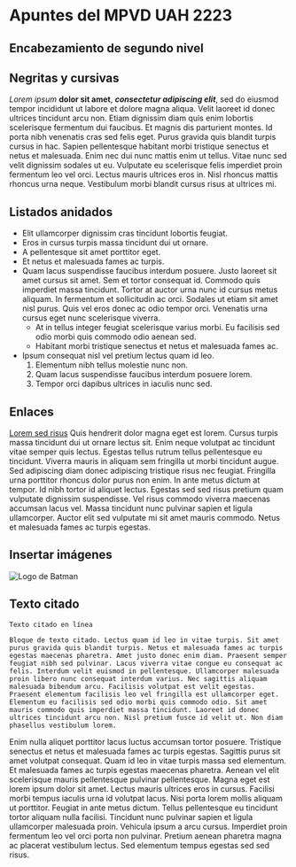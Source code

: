 # Apuntes del MPVD UAH 2223
## Encabezamiento de segundo nivel

## Negritas y cursivas
*Lorem ipsum* **dolor sit amet**, ***consectetur adipiscing elit***, sed do eiusmod tempor incididunt ut labore et dolore magna aliqua. Velit laoreet id donec ultrices tincidunt arcu non. Etiam dignissim diam quis enim lobortis scelerisque fermentum dui faucibus. Et magnis dis parturient montes. Id porta nibh venenatis cras sed felis eget. Purus gravida quis blandit turpis cursus in hac. Sapien pellentesque habitant morbi tristique senectus et netus et malesuada. Enim nec dui nunc mattis enim ut tellus. Vitae nunc sed velit dignissim sodales ut eu. Vulputate eu scelerisque felis imperdiet proin fermentum leo vel orci. Lectus mauris ultrices eros in. Nisl rhoncus mattis rhoncus urna neque. Vestibulum morbi blandit cursus risus at ultrices mi.

## Listados anidados
- Elit ullamcorper dignissim cras tincidunt lobortis feugiat.
- Eros in cursus turpis massa tincidunt dui ut ornare. 
- A pellentesque sit amet porttitor eget. 
- Et netus et malesuada fames ac turpis. 
- Quam lacus suspendisse faucibus interdum posuere. Justo laoreet sit amet cursus sit amet. Sem et tortor consequat id. Commodo quis imperdiet massa tincidunt. Tortor at auctor urna nunc id cursus metus aliquam. In fermentum et sollicitudin ac orci. Sodales ut etiam sit amet nisl purus. Quis vel eros donec ac odio tempor orci. Venenatis urna cursus eget nunc scelerisque viverra. 
  - At in tellus integer feugiat scelerisque varius morbi. Eu facilisis sed odio morbi quis commodo odio aenean sed. 
  - Habitant morbi tristique senectus et netus et malesuada fames ac.
 - Ipsum consequat nisl vel pretium lectus quam id leo. 
   1. Elementum nibh tellus molestie nunc non. 
   2. Quam lacus suspendisse faucibus interdum posuere lorem.
   3. Tempor orci dapibus ultrices in iaculis nunc sed. 

## Enlaces
[Lorem sed risus](http://mpvd.es) Quis hendrerit dolor magna eget est lorem. Cursus turpis massa tincidunt dui ut ornare lectus sit. Enim neque volutpat ac tincidunt vitae semper quis lectus. Egestas tellus rutrum tellus pellentesque eu tincidunt. Viverra mauris in aliquam sem fringilla ut morbi tincidunt augue. Sed adipiscing diam donec adipiscing tristique risus nec feugiat. Fringilla urna porttitor rhoncus dolor purus non enim. In ante metus dictum at tempor. Id nibh tortor id aliquet lectus. Egestas sed sed risus pretium quam vulputate dignissim suspendisse. Vel risus commodo viverra maecenas accumsan lacus vel. Massa tincidunt nunc pulvinar sapien et ligula ullamcorper. Auctor elit sed vulputate mi sit amet mauris commodo. Netus et malesuada fames ac turpis egestas.

## Insertar imágenes
![Logo de Batman](https://m.media-amazon.com/images/I/51ayEsGlD0L._AC_SX425_.jpg "El logo antiguo de Batman")

## Texto citado
`Texto citado en línea`

```Bloque de texto citado. Lectus quam id leo in vitae turpis. Sit amet purus gravida quis blandit turpis. Netus et malesuada fames ac turpis egestas maecenas pharetra. Amet justo donec enim diam. Praesent semper feugiat nibh sed pulvinar. Lacus viverra vitae congue eu consequat ac felis. Interdum velit euismod in pellentesque. Ullamcorper malesuada proin libero nunc consequat interdum varius. Nec sagittis aliquam malesuada bibendum arcu. Facilisis volutpat est velit egestas. Praesent elementum facilisis leo vel fringilla est ullamcorper eget. Elementum eu facilisis sed odio morbi quis commodo odio. Sit amet mauris commodo quis imperdiet massa tincidunt. Laoreet id donec ultrices tincidunt arcu non. Nisl pretium fusce id velit ut. Non diam phasellus vestibulum lorem.```

Enim nulla aliquet porttitor lacus luctus accumsan tortor posuere. Tristique senectus et netus et malesuada fames ac turpis egestas. Sagittis purus sit amet volutpat consequat. Quam id leo in vitae turpis massa sed elementum. Et malesuada fames ac turpis egestas maecenas pharetra. Aenean vel elit scelerisque mauris pellentesque pulvinar pellentesque. Magna eget est lorem ipsum dolor sit amet. Lectus mauris ultrices eros in cursus. Facilisi morbi tempus iaculis urna id volutpat lacus. Nisi porta lorem mollis aliquam ut porttitor. Feugiat in ante metus dictum. Tellus pellentesque eu tincidunt tortor aliquam nulla facilisi. Tincidunt nunc pulvinar sapien et ligula ullamcorper malesuada proin. Vehicula ipsum a arcu cursus. Imperdiet proin fermentum leo vel orci porta non pulvinar. Pretium aenean pharetra magna ac placerat vestibulum lectus. Sed elementum tempus egestas sed sed risus.
